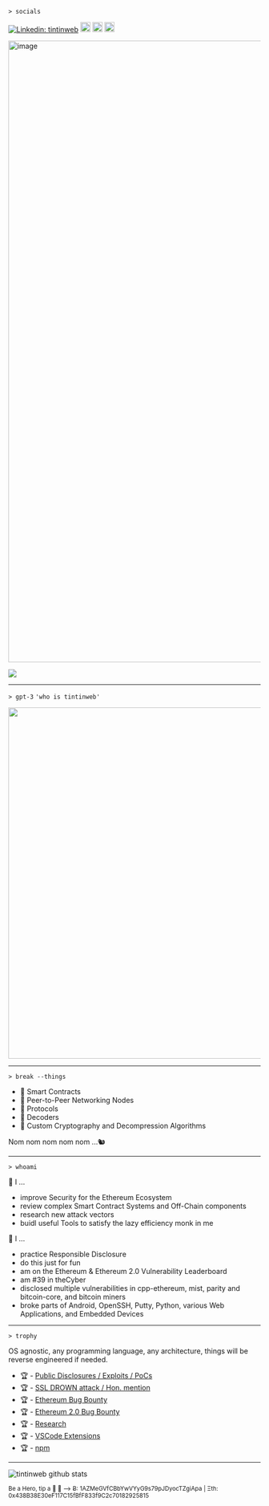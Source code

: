 `> socials`

[![Linkedin: tintinweb](https://img.shields.io/badge/-tintinweb-blue?style=flat-square&logo=Linkedin&logoColor=white&link=https://www.linkedin.com/in/tintinweb/)](https://www.linkedin.com/in/martin-ortner-bb40a9126/) [<img height="20px" src="https://cdn.svgporn.com/logos/visual-studio-code.svg">](https://marketplace.visualstudio.com/publishers/tintinweb) [<img height="20px" src="https://telegram.org/img/t_logo.svg">](https://t.me/tintinweb) [<img height="20px" src="https://cdn.svgporn.com/logos/twitter.svg">](https://x.com/nicht_tintin)





<a href="https://tintinweb.github.io/portfolio/"><img width="1239" alt="image" src="https://github.com/user-attachments/assets/de8d10a7-bf85-4789-84e3-c172074a873a" /> </a>

![](https://media1.giphy.com/media/ieaUdBJJC19uw/200.webp?cid=ecf05e47cmnjal9q24yrgifjx1aumi0wk7c4vomqzfqjq2by&rid=200.webp)

____

`> gpt-3` `'who is tintinweb'`

<img width=700 src='https://user-images.githubusercontent.com/2865694/205521537-49ed42de-72cc-4e65-bdb9-24faa9649d8a.png'></img>

____

`> break --things`

- 🍧 Smart Contracts
- 🧁 Peer-to-Peer Networking Nodes
- 🍰 Protocols
- 🍬 Decoders
- 🍪 Custom Cryptography and Decompression Algorithms

Nom nom nom nom nom ...🐿️

____

`> whoami`

🧙‍ I ...

- improve Security for the Ethereum Ecosystem
- review complex Smart Contract Systems and Off-Chain components
- research new attack vectors
- buidl useful Tools to satisfy the lazy efficiency monk in me

🥷 I ...

- practice Responsible Disclosure
- do this just for fun
- am on the Ethereum & Ethereum 2.0 Vulnerability Leaderboard
- am #39 in theCyber
- disclosed multiple vulnerabilities in cpp-ethereum, mist, parity and bitcoin-core, and bitcoin miners 
- broke parts of Android, OpenSSH, Putty, Python, various Web Applications, and Embedded Devices

____

`> trophy`

OS agnostic, any programming language, any architecture, things will be reverse engineered if needed.


- 🏆 - [Public Disclosures / Exploits / PoCs](https://github.com/tintinweb/pub)
- 🏆 - [SSL DROWN attack / Hon. mention ](https://github.com/nimia/public_drown_scanner/blob/master/CONTRIBUTORS.md)
- 🏆 - [Ethereum Bug Bounty](https://bounty.ethereum.org/)
- 🏆 - [Ethereum 2.0 Bug Bounty](http://eth2bounty.ethereum.org/)
- 🏆 - [Research](https://consensys.net/diligence/research/)
- 🏆 - [VSCode Extensions](https://marketplace.visualstudio.com/publishers/tintinweb)
- 🏆 - [npm](https://www.npmjs.com/~tintinweb)


____

![tintinweb github stats](https://github-readme-stats.vercel.app/api?username=tintinweb&hide=["issues"]&show_icons=true)

<sup>
Be a Hero, tip a 🍺 🙂 ⟶ Ƀ: 1AZMeGVfCBbYwVYyG9s79pJDyocTZgiApa | Ξth: 0x438B38E30eF117C15fBfF833f9C2c70182925815
</sup>
